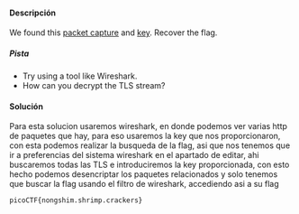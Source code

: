 #### Descripción
We found this [packet capture](https://jupiter.challenges.picoctf.org/static/0c84d3636dd088d9fe4efd5d0d869a06/capture.pcap) and [key](https://jupiter.challenges.picoctf.org/static/0c84d3636dd088d9fe4efd5d0d869a06/picopico.key). Recover the flag.

##### Pista
- Try using a tool like Wireshark.
- How can you decrypt the TLS stream?

#### Solución 
Para esta solucion usaremos wireshark, en donde podemos ver varias http de paquetes que hay, para eso usaremos la key que nos proporcionaron, con esta podemos realizar la busqueda de la flag, asi que nos tenemos que ir a preferencias del sistema wireshark en el apartado de editar, ahi buscaremos todas las TLS e introduciremos la key proporcionada, con esto hecho podemos desencriptar los paquetes relacionados y solo tenemos que buscar la flag usando el filtro de wireshark, accediendo asi a su flag
```
picoCTF{nongshim.shrimp.crackers}
```

